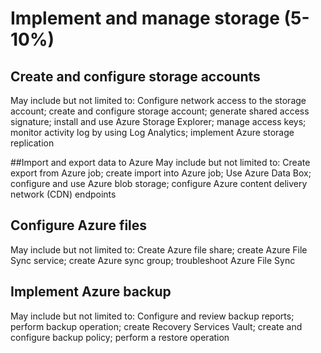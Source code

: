 # Implement and manage storage (5-10%)

## Create and configure storage accounts
May include but not limited to: Configure network access to the storage account; create and configure storage account; generate shared access signature; install and use Azure Storage Explorer; manage access keys; monitor activity log by using Log Analytics; implement Azure storage replication

##Import and export data to Azure
May include but not limited to: Create export from Azure job; create import into Azure job; Use Azure Data Box; configure and use Azure blob storage; configure Azure content delivery network (CDN) endpoints

## Configure Azure files
May include but not limited to: Create Azure file share; create Azure File Sync service; create Azure sync group; troubleshoot Azure File Sync

## Implement Azure backup
May include but not limited to: Configure and review backup reports; perform backup operation; create Recovery Services Vault; create and configure backup policy; perform a restore operation